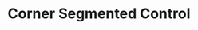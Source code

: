 ---
  id: "96701"
  fieldLayoutId: "89"
  uid: "61b5fb3a-8266-47ce-990b-ede4047e1f16"
  enabled: "1"
  archived: "0"
  dateCreated: "2020-03-23 01:09:29"
  dateUpdated: "2020-03-23 01:09:29"
  siteSettingsId: "96701"
  slug: "corner-segmented-control"
  siteId: "1"
  uri: "patterns/ios/entry/corner-segmented-control"
  enabledForSite: "1"
  sectionId: "2"
  typeId: "2"
  authorId: "1"
  postdateCreated: "2020-03-23 01:05:00"
  expirydateCreated: null
  contentId: "96604"
  title: "Corner Segmented Control"
  field_allColorsComputed: null
  field_allColorsComputedIllustration: null
  field_allColorsComputedThumbnail: null
  field_appDescription: null
  field_appDescriptionSentiment: null
  field_audio: "0"
  field_authorFaq: null
  field_bgThumbPosition: "right top"
  field_body: null
  field_captureSize: null
  field_categoriesRaw: "optimized real estate"
  field_categoryInPlainText: null
  field_coldThumbTransform: null
  field_colorPalette: null
  field_contributorName: null
  field_contributorUrl: null
  field_coverColor: null
  field_dominantColor: null
  field_externalContributor: "0"
  field_fetchWebsiteData: null
  field_fullName: null
  field_gfycatSource: "KindheartedOddImperialeagle"
  field_gif: "1"
  field_gumletUrl: null
  field_gumletUrlNoPreParse: null
  field_howHelps: "<p><strong>Optimized Real Estate</strong></p>\n<p>There's no doubt that screen real estate is a common challenge for mobile application developers. This UI control is an excellent example of a user interface treatment that takes optimal advantage of the available screen real estate.</p>\n<p>Instead of using a regular segmented control under the navigation bar that takes vertical space and creates empty gutters, LIFX opted to add a segmented control as part of the nav-bar itself, and instead of being centered is aligned to the right. </p>\n<p>This alignment frees up space for other UI controls on the left side of the nav-bar.</p>"
  field_howWorks: "<p>LIFX is a company that produces smart home lights. As with most companies in this space, LIFX has a dedicated app that allows its users to control the different light parameters like brightness, color, and on/off states.</p>\n<p>One major feature of these apps is the ability to create and control zones and groups, create scenes, and set up schedules, while maintaining the ability to create </p>\n<p>Due to the intricate information architecture behind these types of apps, there's a need to create UI controls that can show the different amount of named lists (groups, scenes, etc.), objects (lights), and modes (calendars, routines, etc.).</p>\n<p>A way to solve this problem is by breaking apart information is by using segmented controls. However, segmented controls can take a lot of screen real estate. </p>\n<p>This particular segmented control is unique because it's tucked to the right corner of the navigation bar and uses iconography instead of text.</p>"
  field_iconColors: null
  field_iconComputedColors: null
  field_illustrationSource: null
  field_imagePathRaw: ""
  field_imageTextOcr: null
  field_depthArticleBody: null
  field_lpSentimentScore: null
  field_lpUrl: null
  field_mediaEmbed: null
  field_mobileId: null
  field_mobileShotSrc: null
  field_newsObject: null
  field_pageFetchJsonString: null
  field_patternSrc: "LIFX"
  field_platformRaw: "iOS"
  field_qualityDescription: null
  field_rawResponse: null
  field_readingDuration: null
  field_readingDurationSeconds: null
  field_readingEaseLevel: null
  field_readingEaseScore: null
  field_references: null
  field_screenshotColors: null
  field_screenshotComputedColors: null
  field_sourceFromArchive: null
  field_strategyDescription: null
  field_thumbColors: null
  field_thumbVideoUrl: null
  field_webDescription: null
  field_webTitle: null
  field_what: "<p>This is a UI control found in the LIFX iOS Official App. This UI element is a segmented control that uses iconography (as opposed to text strings) and is aligned to the right of the nav-bar, which frees up real estate that is used by another significant navigation control aligned to the left.</p>"
  root: null
  lft: null
  rgt: null
  level: null
  structureId: null
  layout: layouts/post.njk
---